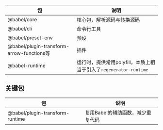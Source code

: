 |包|说明|
| ----- | ----- |
|@babel/core|核心包，解析源码与转换源码|
|@babel/cli|命令行工具|
|@babel/preset-env|预设|
|@babel/plugin-transform-arrow-functions等|插件|
|@babel-runtime|运行时，提供常用polyfill，本质上相当于引入了`regenerator-runtime`|

## 关键包
|包|说明|
| ----- | ----- |
|@babel/plugin-transform-runtime|复用Babel的辅助函数，减少重复代码|